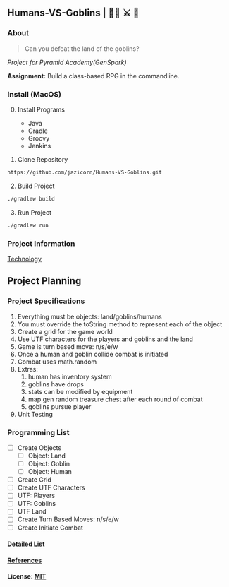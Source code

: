 ## Humans-VS-Goblins | 🥷🏿 ⚔️ 👺

### About
> Can you defeat the land of the goblins? 

*Project for Pyramid Academy(GenSpark)*

**Assignment:** Build a class-based RPG in the commandline.

<!-- ### Features -->

### Install (MacOS)
0. Install Programs
   * Java 
   * Gradle
   * Groovy
   * Jenkins


1. Clone Repository
```bash
https://github.com/jazicorn/Humans-VS-Goblins.git
```
2. Build Project
```bash
./gradlew build
```
3. Run Project
```bash
./gradlew run
```

### Project Information
[Technology](docs/Technology.md)

## Project Planning

### Project Specifications
1. Everything must be objects: land/goblins/humans
2. You must override the toString method to represent each of the object
3. Create a grid for the game world
4. Use UTF characters for the players and goblins and the land
5. Game is turn based move: n/s/e/w
6. Once a human and goblin collide combat is initiated
7. Combat uses math.random
8. Extras:
    1. human has inventory system
    2. goblins have drops
    3. stats can be modified by equipment
    4. map gen random treasure chest after each round of combat
    5. goblins pursue player
9. Unit Testing

### Programming List
- [ ] Create Objects
    - [ ] Object: Land
    - [ ] Object: Goblin
    - [ ] Object: Human
- [ ] Create Grid
- [ ] Create UTF Characters
- [ ] UTF: Players
- [ ] UTF: Goblins
- [ ] UTF Land
- [ ] Create Turn Based Moves: n/s/e/w
- [ ] Create Initiate Combat

#### [Detailed List](docs/Details.md)

#### [References](docs/References.md)

#### License: [MIT](https://choosealicense.com/licenses/mit/)

